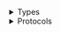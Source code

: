 <details>
<summary>Types</summary>

  - [SageMakerRuntimeClient](/aws-sdk-swift/reference/0.x/AWSSageMakerRuntime/SageMakerRuntimeClient)
  - [SageMakerRuntimeClient.SageMakerRuntimeClientConfiguration](/aws-sdk-swift/reference/0.x/AWSSageMakerRuntime/SageMakerRuntimeClient.SageMakerRuntimeClientConfiguration)
  - [SageMakerRuntimeClientLogHandlerFactory](/aws-sdk-swift/reference/0.x/AWSSageMakerRuntime/SageMakerRuntimeClientLogHandlerFactory)
  - [SageMakerRuntimeClientTypes](/aws-sdk-swift/reference/0.x/AWSSageMakerRuntime/SageMakerRuntimeClientTypes)

</details>

<details>
<summary>Protocols</summary>

  - [SageMakerRuntimeClientProtocol](/aws-sdk-swift/reference/0.x/AWSSageMakerRuntime/SageMakerRuntimeClientProtocol)

</details>
